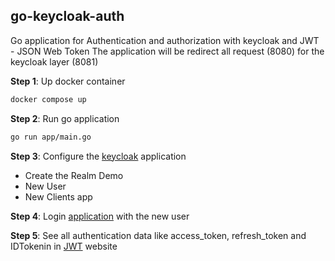## go-keycloak-auth

Go application for Authentication and authorization with keycloak and JWT - JSON Web Token
The application will be redirect all request (8080) for the keycloak layer (8081)  

**Step 1**: Up docker container
```bash
docker compose up
```

**Step 2**: Run go application
```bash
go run app/main.go
```

**Step 3**: Configure the [keycloak](http://localhost:8081/) application

- Create the Realm Demo
- New User
- New Clients app

**Step 4**: Login [application](http://localhost:8080/) with the new user

**Step 5**: See all authentication data like access_token, refresh_token and IDTokenin in [JWT](https://jwt.io//) website